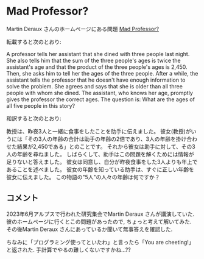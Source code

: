# Mad Professor?

Martin Deraux さんのホームページにある問題
[Mad Professor?](http://www-fourier.univ-grenoble-alpes.fr/~deraux/puzzle/professor.html)

転載すると次のとおり:

A professor tells her assistant that she dined with three people last night.
She also tells him that the sum of the three people's ages is twice the assistant's age and that the product of the three people's ages is 2,450. 
Then, she asks him to tell her the ages of the three people. 
After a while, the assistant tells the professor that he doesn't have enough information to solve the problem. 
She agrees and says that she is older than all three people with whom she dined. 
The assistant, who knows her age, promptly gives the professor the correct ages. 
The question is: What are the ages of all five people in this story?


和訳すると次のとおり: 

教授は、昨夜3人と一緒に食事をしたことを助手に伝えました。
彼女(教授)がいうには「その3人の年齢の合計は助手の年齢の2倍であり、3人の年齢を掛け合わせた結果が2,450である」とのことです。
それから彼女は助手に対して、その3人の年齢を尋ねました。
しばらくして、助手はこの問題を解くためには情報が足りないと答えました。
彼女は同意し、自分が昨夜食事をした3人よりも年上であることを述べました。
彼女の年齢を知っている助手は、すぐに正しい年齢を彼女に伝えました。
この物語の"5人"の人々の年齢は何ですか？

## コメント

2023年6月アルプスで行われた研究集会でMartin Deraux さんが講演していた. 
彼のホームページに行くとこの問題があったので, ちょっと考えて解いてみた.
その後Martin Deraux さんにあっているか聞いて無事答えを確認した. 
 
ちなみに「プログラミング使ってといたわ」と言ったら「You are cheeting!」と返された. 
手計算でやるの難しくないですかね...??